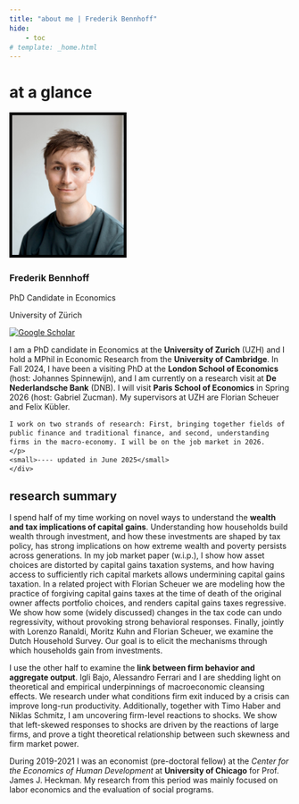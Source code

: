```yaml
---
title: "about me | Frederik Bennhoff"
hide: 
    - toc
# template: _home.html
---
```


# at a glance
<section id="about-sec" class="wg-about-biography">
    <div class="about-grid">
    <div class="about-img text-center">
        <img src="../img/FrederikBennhoff_Photo.jpg" alt="Picture of Frederik Bennhoff" class="img-responsive img-circle" style="width: 200px; height: auto; border: 5px solid black; border-radius: 0px;">
        <h3 id="about-head">Frederik Bennhoff</h3>
        <p class="headline">PhD Candidate in Economics</p>
        <p class="headline">University of Zürich</p>
        <p>
        <a href="mailto:frederik.bennhoff@econ.uzh.ch" target="_blank">
            <i class="fas fa-envelope" style="color: black; transition: transform 0.2s;" onmouseover="this.style.transform='scale(0.9)'; this.style.color='red';" onmouseout="this.style.transform='scale(1)'; this.style.color='black';"></i></a>
        <a href="https://scholar.google.com/citations?user=ng02LRMAAAAJ&hl=en" target="_blank">
            <img src="https://img.icons8.com/?size=100&id=pU44R9xgF3wq&format=png&color=000000" alt="Google Scholar" style="width: 24px; height: 24px; transition: transform 0.2s;" onmouseover="this.style.transform='scale(0.9)'; this.src='https://img.icons8.com/?size=100&id=pU44R9xgF3wq&format=png&color=FF0000';" onmouseout="this.style.transform='scale(1)'; this.src='https://img.icons8.com/?size=100&id=pU44R9xgF3wq&format=png&color=000000';"></a>
        <a href="https://github.com/FredHB"><i class="fab fa-github-square" style="color: black; transition: transform 0.2s;" onmouseover="this.style.transform='scale(0.9)'; this.style.color='red';" onmouseout="this.style.transform='scale(1)';  this.style.color='black';"></i></a>
        <a href="https://www.linkedin.com/in/f-h-bennhoff/"><i class="fab fa-linkedin" style="color: black; transition: transform 0.2s;" onmouseover="this.style.transform='scale(0.9)'; this.style.color='red';" onmouseout="this.style.transform='scale(1)';  this.style.color='black';"></i></a>
        </p>
    </div>
    <div>
    <!-- <h2> news </h2> -->
    <p>
    I am a PhD candidate in Economics at the <b>University of Zurich</b> (UZH) and I hold a MPhil in Economic Research from the <b>University of Cambridge</b>. In Fall 2024, I have been a visiting PhD at the <b>London School of Economics</b> (host: Johannes Spinnewijn), and I am currently on a research visit at <b>De Nederlandsche Bank</b> (DNB). I will visit <b>Paris School of Economics</b> in Spring 2026 (host: Gabriel Zucman). My supervisors at UZH are Florian Scheuer and Felix Kübler.

    I work on two strands of research: First, bringing together fields of public finance and traditional finance, and second, understanding firms in the macro-economy. I will be on the job market in 2026. 
    </p>
    <small>---- updated in June 2025</small>
    </div>
</section>

<h2>research summary</h2>

<p>
I spend half of my time working on novel ways to understand the <strong>wealth and tax implications of capital gains</strong>. Understanding how households build wealth through investment, and how these investments are shaped by tax policy, has strong implications on how extreme wealth and poverty persists across generations. In my job market paper (w.i.p.), I show how asset choices are distorted by capital gains taxation systems, and how having access to sufficiently rich capital markets allows undermining capital gains taxation. In a related project with Florian Scheuer we are modeling how the practice of forgiving capital gains taxes at the time of death of the original owner affects portfolio choices, and renders capital gains taxes regressive. We show how some (widely discussed) changes in the tax code can undo regressivity, without provoking strong behavioral responses. Finally, jointly with Lorenzo Ranaldi, Moritz Kuhn and Florian Scheuer, we examine the Dutch Household Survey. Our goal is to elicit the mechanisms through which households gain from investments.
</p>

<p>
I use the other half to examine the <strong>link between firm behavior and aggregate output</strong>. Igli Bajo, Alessandro Ferrari and I are shedding light on theoretical and empirical underpinnings of macroeconomic cleansing effects. We research under what conditions firm exit induced by a crisis can improve long-run productivity. Additionally, together with Timo Haber and Niklas Schmitz, I am uncovering firm-level reactions to shocks. We show that left-skewed responses to shocks are driven by the reactions of large firms, and prove a tight theoretical relationship between such skewness and firm market power.
</p>

<p>
During 2019-2021 I was an economist (pre-doctoral fellow) at the <em>Center for the Economics of Human Development</em> at <strong>University of Chicago</strong> for Prof. James J. Heckman. My research from this period was mainly focused on labor economics and the evaluation of social programs.
</p>



<!-- Include Font Awesome for icons -->
<link rel="stylesheet" href="https://cdnjs.cloudflare.com/ajax/libs/font-awesome/5.15.4/css/all.min.css">

<!--
- **Email:** [frederik.bennhoff@econ.uzh.ch](mailto:frederik.bennhoff@econ.uzh.ch)  
    
    ---

    ## **Research Interests**

    - Macroeconomics
    - Macro-Finance
    - Public Economics
    - Capital Gains Taxation
    - Monetary and Fiscal Interactions

    ---
-->
